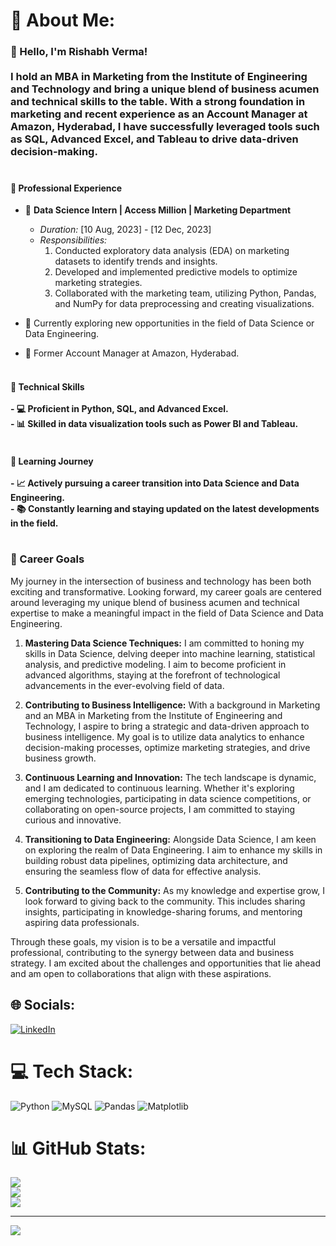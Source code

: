# 💫 About Me:
### 👋 Hello, I'm Rishabh Verma!<br><br>I hold an MBA in Marketing from the Institute of Engineering and Technology and bring a unique blend of business acumen and technical skills to the table. With a strong foundation in marketing and recent experience as an Account Manager at Amazon, Hyderabad, I have successfully leveraged tools such as SQL, Advanced Excel, and Tableau to drive data-driven decision-making.<br><br>
#### 💼 Professional Experience

- 🏢 **Data Science Intern | Access Million | Marketing Department**
  - *Duration:* [10 Aug, 2023] - [12 Dec, 2023]
  - *Responsibilities:*
    1. Conducted exploratory data analysis (EDA) on marketing datasets to identify trends and insights.
    2. Developed and implemented predictive models to optimize marketing strategies.
    3. Collaborated with the marketing team, utilizing Python, Pandas, and NumPy for data preprocessing and creating visualizations.

- 🏢 Currently exploring new opportunities in the field of Data Science or Data Engineering.
- 🚀 Former Account Manager at Amazon, Hyderabad.
<br><br>
#### 🚀 Technical Skills<br><br>- 💻 Proficient in Python, SQL, and Advanced Excel.<br>- 📊 Skilled in data visualization tools such as Power BI and Tableau.<br><br>
#### 🌱 Learning Journey<br><br>- 📈 Actively pursuing a career transition into Data Science and Data Engineering.<br>- 📚 Constantly learning and staying updated on the latest developments in the field.<br><br>


### 🎯 Career Goals

My journey in the intersection of business and technology has been both exciting and transformative. Looking forward, my career goals are centered around leveraging my unique blend of business acumen and technical expertise to make a meaningful impact in the field of Data Science and Data Engineering.

1. **Mastering Data Science Techniques:** I am committed to honing my skills in Data Science, delving deeper into machine learning, statistical analysis, and predictive modeling. I aim to become proficient in advanced algorithms, staying at the forefront of technological advancements in the ever-evolving field of data.

2. **Contributing to Business Intelligence:** With a background in Marketing and an MBA in Marketing from the Institute of Engineering and Technology, I aspire to bring a strategic and data-driven approach to business intelligence. My goal is to utilize data analytics to enhance decision-making processes, optimize marketing strategies, and drive business growth.

3. **Continuous Learning and Innovation:** The tech landscape is dynamic, and I am dedicated to continuous learning. Whether it's exploring emerging technologies, participating in data science competitions, or collaborating on open-source projects, I am committed to staying curious and innovative.

4. **Transitioning to Data Engineering:** Alongside Data Science, I am keen on exploring the realm of Data Engineering. I aim to enhance my skills in building robust data pipelines, optimizing data architecture, and ensuring the seamless flow of data for effective analysis.

5. **Contributing to the Community:** As my knowledge and expertise grow, I look forward to giving back to the community. This includes sharing insights, participating in knowledge-sharing forums, and mentoring aspiring data professionals.

Through these goals, my vision is to be a versatile and impactful professional, contributing to the synergy between data and business strategy. I am excited about the challenges and opportunities that lie ahead and am open to collaborations that align with these aspirations.


## 🌐 Socials:
[![LinkedIn](https://img.shields.io/badge/LinkedIn-%230077B5.svg?logo=linkedin&logoColor=white)](https://linkedin.com/in/rishabhverma1996) 

# 💻 Tech Stack:
![Python](https://img.shields.io/badge/python-3670A0?style=for-the-badge&logo=python&logoColor=ffdd54) ![MySQL](https://img.shields.io/badge/mysql-%2300000f.svg?style=for-the-badge&logo=mysql&logoColor=white) ![Pandas](https://img.shields.io/badge/pandas-%23150458.svg?style=for-the-badge&logo=pandas&logoColor=white) ![Matplotlib](https://img.shields.io/badge/Matplotlib-%23ffffff.svg?style=for-the-badge&logo=Matplotlib&logoColor=black)
# 📊 GitHub Stats:
![](https://github-readme-stats.vercel.app/api?username=rishabh1882&theme=dark&hide_border=false&include_all_commits=false&count_private=false)<br/>
![](https://github-readme-streak-stats.herokuapp.com/?user=rishabh1882&theme=dark&hide_border=false)<br/>
![](https://github-readme-stats.vercel.app/api/top-langs/?username=rishabh1882&theme=dark&hide_border=false&include_all_commits=false&count_private=false&layout=compact)

---
[![](https://visitcount.itsvg.in/api?id=rishabh1882&icon=0&color=0)](https://visitcount.itsvg.in)

<!-- Proudly created with GPRM ( https://gprm.itsvg.in ) -->
